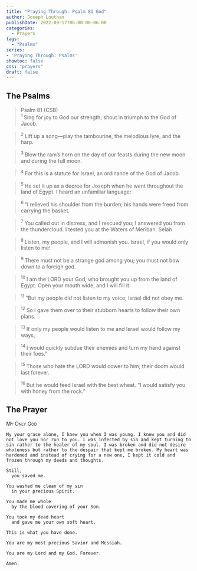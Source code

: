 ```yaml
---
title: "Praying Through: Psalm 81 God"
author: Joseph Louthan
publishDate: 2022-09-17T06:00:00-06:00
categories:
  - Prayers
tags:
  - "Psalms"
series:
- 'Praying Through: Psalms'
showtoc: false
css: "prayers"
draft: false
---
```

## The Psalms

>Psalm 81 (CSB)  
><sup> 1  </sup>Sing for joy to God our strength; shout in triumph to the God of Jacob.

><sup> 2  </sup>Lift up a song—play the tambourine, the melodious lyre, and the harp.

><sup> 3  </sup>Blow the ram’s horn on the day of our feasts during the new moon and during the full moon.

><sup> 4  </sup>For this is a statute for Israel, an ordinance of the God of Jacob.

><sup> 5  </sup>He set it up as a decree for Joseph when he went throughout the land of Egypt. I heard an unfamiliar language:

><sup> 6  </sup>“I relieved his shoulder from the burden; his hands were freed from carrying the basket.

><sup> 7  </sup>You called out in distress, and I rescued you; I answered you from the thundercloud. I tested you at the Waters of Meribah. Selah

><sup> 8  </sup>Listen, my people, and I will admonish you. Israel, if you would only listen to me!

><sup> 9  </sup>There must not be a strange god among you; you must not bow down to a foreign god.

><sup> 10  </sup>I am the LORD your God, who brought you up from the land of Egypt. Open your mouth wide, and I will fill it.

><sup> 11  </sup>“But my people did not listen to my voice; Israel did not obey me.

><sup> 12  </sup>So I gave them over to their stubborn hearts to follow their own plans.

><sup> 13  </sup>If only my people would listen to me and Israel would follow my ways,

><sup> 14  </sup>I would quickly subdue their enemies and turn my hand against their foes.”

><sup> 15  </sup>Those who hate the LORD would cower to him; their doom would last forever.

><sup> 16  </sup>But he would feed Israel with the best wheat. “I would satisfy you with honey from the rock.”

## The Prayer

<div style="font-variant: small-caps;">
My Only God
</div>

```text
My your grace alone, I knew you when I was young. I knew you and did not love you nor run to you. I was infected by sin and kept turning to sin rather to the healer of my soul. I was broken and did not desire wholeness but rather to the despair that kept me broken. My heart was hardened and instead of crying for a new one, I kept it cold and frozen through my deeds and thoughts.

Still,
  you saved me.

You washed me clean of my sin
  in your precious Spirit.

You made me whole
  by the blood covering of your Son.

You took my dead heart
  and gave me your own soft heart.

This is what you have done.

You are my most precious Savior and Messiah.

You are my Lord and my God. Forever.

Amen.
```
